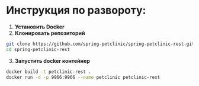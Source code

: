 # Инструкция по развороту:

1. **Установить Docker**  
2. **Клонировать репозиторий**  

```sh
git clone https://github.com/spring-petclinic/spring-petclinic-rest.git
cd spring-petclinic-rest
```
3. **Запустить docker контейнер**
```sh
docker build -t petclinic-rest .
docker run -d -p 9966:9966 --name petclinic petclinic-rest
```
